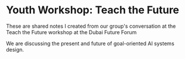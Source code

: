 # Youth Workshop: Teach the Future

These are shared notes I created from our group's conversation at the Teach the Future workshop at the Dubai Future Forum

We are discussing the present and future of goal-oriented AI systems design.

